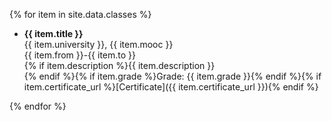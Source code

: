 
{% for item in site.data.classes %}
- **{{ item.title }}**<br>{{ item.university }}, {{ item.mooc }}<br>{{ item.from }}-{{ item.to }}<br>{% if item.description %}{{ item.description }}<br>{% endif %}{% if item.grade %}Grade: {{ item.grade }}{% endif %}{% if item.certificate_url %}[Certificate]({{ item.certificate_url }}){% endif %}

{% endfor %}
